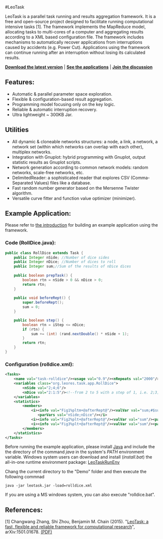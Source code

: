 #LeoTask

LeoTask is a parallel task running and results aggregation framework. It is a free and open-source project designed to facilitate running computational intensive tasks [1]. The framework implements the MapReduce model, allocating tasks to multi-cores of a computer and aggregating results according to a XML based configuration file. The framework includes mechanisms to automatically recover applications from interruptions caused by accidents (e.g. Power Cut). Applications using the framework can continue running after an interruption without losing its calculated results.

[**Download the latest version**](leotask/demo/leotask.zip?raw=true) | [**See the applications**](https://github.com/mleoking/LeoTaskApp) | [**Join the discussion**](http://groups.google.com/forum/#!forum/leotask)

## Features:

* Automatic & parallel parameter space exploration.
* Flexible & configuration-based result aggregation.
* Programming model focusing only on the key logic.
* Reliable & automatic interruption recovery.
* Ultra lightweight ~ 300KB Jar.

## Utilities
* All dynamic & cloneable networks structures: a node, a link, a network, a network set (within which networks can overlap with each other), multiplex networks.
* Integration with Gnuplot: hybrid programming with Gnuplot, output statistic results as Gnuplot scripts.
* Network generation according to common network models: random networks, scale-free networks, etc.
* DelimitedReader: a sophisticated reader that explores CSV (Comma-Separated Values) files like a database.
* Fast random number generator based on the Mersenne Twister algorithm.
* Versatile curve fitter and function value optimizer (minimizer).

## Example Application:

Please refer to [the introduction](https://github.com/mleoking/leotask/blob/master/leotask/introduction.pdf?raw=true) for building an example application using the framework.

### Code (RollDice.java):
```java
public class RollDice extends Task {
    public Integer nSide; //Number of dice sides
    public Integer nDice; //Number of dices to roll
    public Integer sum;//Sum of the results of nDice dices
   
    public boolean prepTask() {
        boolean rtn = nSide > 0 && nDice > 0;
        return rtn;
    }
    
    public void beforeRept() {
        super.beforeRept();
        sum = 0;
    }

    public boolean step() {
        boolean rtn = iStep <= nDice;
        if (rtn) {
            sum += (int) (rand.nextDouble() * nSide + 1);
        }
        return rtn;
    }
}
```

### Configuration (rolldice.xml):
```xml
<Tasks>
    <name val="task-rolldice"/><usage val="0.9"/><nRepeats val="2000"/><checkInterval val="4"/>
    <variables class="org.leores.task.app.RollDice">    
        <nSide val="2;4;6"/>
        <nDice val="2:1:5"/><!--from 2 to 5 with a step of 1, i.e. 2;3;4;5 -->
    </variables>
    <statistics>
        <members>
            <i><info val="Fig1%pltm+@afterRept@"/><valVar val="sum;#$sum$/$nDice$#"/>
               <parVars val="nSide;nDice"/></i>
            <i><info val="Fig2%plt+@afterRept@"/><valVar val="sum"/><parVars val="nSide"/></i>
            <i><info val="Fig3%plt+@afterRept@"/><valVar val="sum"/><parVars val="nDice"/></i> 
        </members>
    </statistics>
</Tasks>
```

Before running the example application, please install [Java](http://www.oracle.com/technetwork/java/javase/downloads/jdk7-downloads-1880260.html) and include the the directory of the command _java_ in the system's _PATH_ environment variable. Windows system users can download and install (_install.bat_) the all-in-one runtime environment package: [LeoTaskRunEnv](https://github.com/mleoking/LeoTaskApp/releases/download/v1.0.0/LeoTaskRunEnv.zip)

Chang the current directory to the "Demo" folder and then execute the following commnad

    java -jar leotask.jar -load=rolldice.xml

If you are using a MS windows system, you can also execute "rolldice.bat".

## References:

[1] Changwang Zhang, Shi Zhou, Benjamin M. Chain (2015). "[LeoTask: a fast, flexible and reliable framework for computational research](http://arxiv.org/abs/1501.01678)", arXiv:1501.01678. [(PDF)](http://arxiv-web3.library.cornell.edu/pdf/1501.01678v1)

